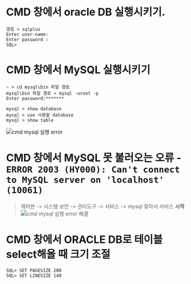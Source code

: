 # CMD 창에서 oracle DB 실행시키기.
```
경로 > sqlplus
Enter user-name: 
Enter password :
SQL> 
```


# CMD 창에서 MySQL 실행시키기
```
~ > cd mysql\bin 파일 경로
mysql\bin 파일 경로 > mysql -uroot -p
Enter password:*******

mysql > show database
mysql > use 사용할 database
mysql > show table
```
![cmd mysql 실행 error](https://user-images.githubusercontent.com/42515875/45861081-bba1d980-bda5-11e8-9e54-647d4aff13f6.png)
# CMD 창에서 MySQL 못 불러오는 오류 - ```ERROR 2003 (HY000): Can't connect to MySQL server on 'localhost' (10061)```

> 제어판 -> 시스템 보안 -> 관리도구 -> 서비스 -> mysql 찾아서 서비스 **시작**
![cmd mysql 실행 error 해결](https://user-images.githubusercontent.com/42515875/45861087-c0ff2400-bda5-11e8-95fc-4fe42f0447fc.png)
# CMD 창에서 ORACLE DB로 테이블 select해올 때 크기 조절

```
SQL> SET PAGESIZE 200
SQL> SET LINESIZE 140

```

